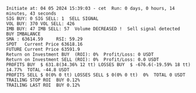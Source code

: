     Initiate at: 04 05 2024 15:39:03 - cet  Run: 0 days, 0 hours, 14 minutes, 43 seconds
    SIG BUY: 0 SIG SELL: 1  SELL SIGNAL
    VOL BUY: 370 VOL SELL: 426
    IMB BUY: 47 IMB SELL: 57  Volume DECREASED !  Sell signal detected  BUY IMBALANCE
    SMA : 63614.59     RSI: 59.29
    SPOT   Current Price 63618.16
    FUTURE Current Price 63591.9
    Return on Investment BUY  (ROI): 0%  Profit/Loss: 0 USDT
    Return on Investment SELL (ROI): 0%  Profit/Loss: 0.0 USDT
    PROFITS BUY  $ 631.8(34.36% 12 tt) LOSSES BUY  $ -676.6(-19.59% 18 tt)  14.77%  TOTAL -44.8 USDT
    PROFITS SELL $ 0(0% 0 tt) LOSSES SELL $ 0(0% 0 tt)  0%  TOTAL 0 USDT
    TRAILING STOP ROI  BUY 0.12%
    TRAILING LAST ROI  BUY 0.12%
